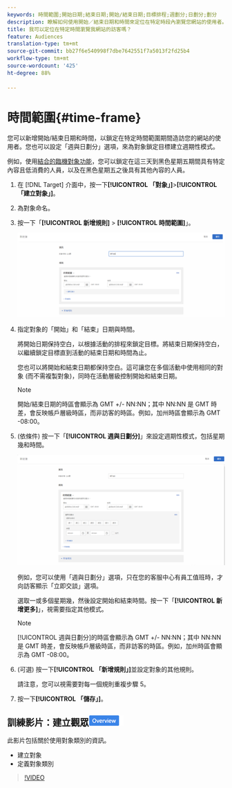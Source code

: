 ```yaml
---
keywords: 時間範圍;開始日期;結束日期;開始/結束日期;目標排程;週劃分;日劃分;劃分
description: 瞭解如何使用開始／結束日期和時間來定位在特定時段內瀏覽您網站的使用者。 您也可以設定「周」和「日分割」選項。
title: 我可以定位在特定時間瀏覽我網站的訪客嗎？
feature: Audiences
translation-type: tm+mt
source-git-commit: bb27f6e540998f7dbe7642551f7a5013f2fd25b4
workflow-type: tm+mt
source-wordcount: '425'
ht-degree: 88%

---
```



# 時間範圍{#time-frame}

您可以新增開始/結束日期和時間，以鎖定在特定時間範圍期間造訪您的網站的使用者。您也可以設定「週與日劃分」選項，來為對象鎖定目標建立週期性模式。

例如，使用[結合的臨機對象功能](/help/c-target/combining-multiple-audiences.md#concept_A7386F1EA4394BD2AB72399C225981E5)，您可以鎖定在這三天到黑色星期五期間具有特定內容且低消費的人員，以及在黑色星期五之後具有其他內容的人員。

1. 在 [!DNL Target] 介面中，按一下&#x200B;**[!UICONTROL 「對象」]**>**[!UICONTROL 「建立對象」]**。
1. 為對象命名。
1. 按一下「**[!UICONTROL 新增規則]** > **[!UICONTROL 時間範圍]**」。

   ![](assets/target_timeframe_dialog.png)

1. 指定對象的「開始」和「結束」日期與時間。

   將開始日期保持空白，以根據活動的排程來鎖定目標。將結束日期保持空白，以繼續鎖定目標直到活動的結束日期和時間為止。

   您也可以將開始和結束日期都保持空白。這可讓您在多個活動中使用相同的對象 (而不需複製對象)，同時在活動層級控制開始和結束日期。

   >[!NOTE]
   >
   >開始/結束日期的時區會顯示為 GMT +/- NN:NN；其中 NN:NN 是 GMT 時差，會反映帳戶層級時區，而非訪客的時區。例如，加州時區會顯示為 GMT -08:00。

1. (依條件) 按一下「**[!UICONTROL 週與日劃分]**」來設定週期性模式，包括星期幾和時間。

   ![週與日劃分](assets/week_and_day_parting.png)

   例如，您可以使用「週與日劃分」選項，只在您的客服中心有員工值班時，才向訪客顯示「立即交談」選項。

   選取一或多個星期幾，然後設定開始和結束時間。按一下「**[!UICONTROL 新增更多]**」，視需要指定其他模式。

   >[!NOTE]
   >
   >[!UICONTROL 週與日劃分]的時區會顯示為 GMT +/- NN:NN；其中 NN:NN 是 GMT 時差，會反映帳戶層級時區，而非訪客的時區。例如，加州時區會顯示為 GMT -08:00。

1. (可選) 按一下&#x200B;**[!UICONTROL 「新增規則」]**&#x200B;並設定對象的其他規則。

   請注意，您可以視需要對每一個規則重複步驟 5。

1. 按一下&#x200B;**[!UICONTROL 「儲存」]**。

## 訓練影片：建立觀眾![概觀標章](/help/assets/overview.png)

此影片包括關於使用對象類別的資訊。

* 建立對象
* 定義對象類別

>[!VIDEO](https://video.tv.adobe.com/v/17392)
